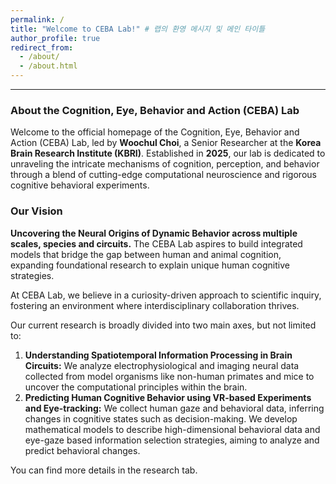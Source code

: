 ```yaml
---
permalink: /
title: "Welcome to CEBA Lab!" # 랩의 환영 메시지 및 메인 타이틀
author_profile: true
redirect_from:
  - /about/
  - /about.html
---
```


---

### About the Cognition, Eye, Behavior and Action (CEBA) Lab

Welcome to the official homepage of the Cognition, Eye, Behavior and Action (CEBA) Lab, led by **Woochul Choi**, a Senior Researcher at the **Korea Brain Research Institute (KBRI)**. Established in **2025**, our lab is dedicated to unraveling the intricate mechanisms of cognition, perception, and behavior through a blend of cutting-edge computational neuroscience and rigorous cognitive behavioral experiments.

### Our Vision
**Uncovering the Neural Origins of Dynamic Behavior across multiple scales, species and circuits.**
The CEBA Lab aspires to build integrated models that bridge the gap between human and animal cognition, expanding foundational research to explain unique human cognitive strategies. 

At CEBA Lab, we believe in a curiosity-driven approach to scientific inquiry, fostering an environment where interdisciplinary collaboration thrives.

Our current research is broadly divided into two main axes, but not limited to:

1.  **Understanding Spatiotemporal Information Processing in Brain Circuits:** We analyze electrophysiological and imaging neural data collected from model organisms like non-human primates and mice to uncover the computational principles within the brain.
2.  **Predicting Human Cognitive Behavior using VR-based Experiments and Eye-tracking:** We collect human gaze and behavioral data, inferring changes in cognitive states such as decision-making. We develop mathematical models to describe high-dimensional behavioral data and eye-gaze based information selection strategies, aiming to analyze and predict behavioral changes.

You can find more details in the research tab.
